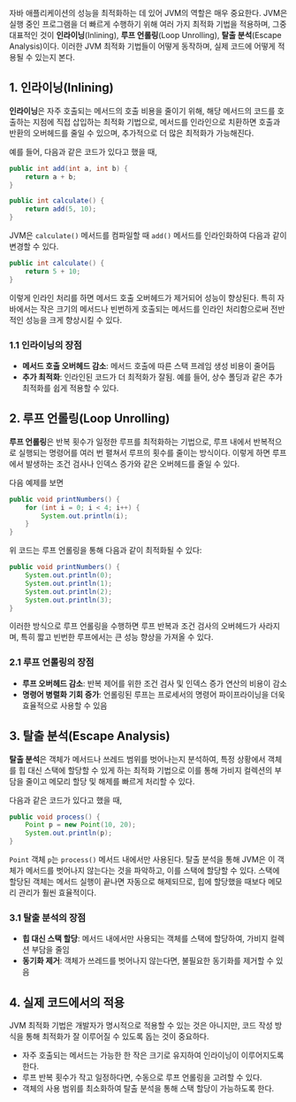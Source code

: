 자바 애플리케이션의 성능을 최적화하는 데 있어 JVM의 역할은 매우 중요한다. JVM은 실행 중인 프로그램을 더 빠르게 수행하기 위해 여러 가지 최적화 기법을 적용하며, 그중 대표적인 것이 **인라이닝**(Inlining), **루프 언롤링**(Loop Unrolling), **탈출 분석**(Escape Analysis)이다. 이러한 JVM 최적화 기법들이 어떻게 동작하며, 실제 코드에 어떻게 적용될 수 있는지 본다.

## 1. 인라이닝(Inlining)

**인라이닝**은 자주 호출되는 메서드의 호출 비용을 줄이기 위해, 해당 메서드의 코드를 호출하는 지점에 직접 삽입하는 최적화 기법으로, 메서드를 인라인으로 치환하면 호출과 반환의 오버헤드를 줄일 수 있으며, 추가적으로 더 많은 최적화가 가능해진다.

예를 들어, 다음과 같은 코드가 있다고 했을 때,

```java
public int add(int a, int b) {
    return a + b;
}

public int calculate() {
    return add(5, 10);
}
```

JVM은 `calculate()` 메서드를 컴파일할 때 `add()` 메서드를 인라인화하여 다음과 같이 변경할 수 있다.

```java
public int calculate() {
    return 5 + 10;
}
```
이렇게 인라인 처리를 하면 메서드 호출 오버헤드가 제거되어 성능이 향상된다. 특히 자바에서는 작은 크기의 메서드나 빈번하게 호출되는 메서드를 인라인 처리함으로써 전반적인 성능을 크게 향상시킬 수 있다.

### 1.1 인라이닝의 장점
- **메서드 호출 오버헤드 감소**: 메서드 호출에 따른 스택 프레임 생성 비용이 줄어듬
- **추가 최적화**: 인라인된 코드가 더 최적화가 잘됨. 예를 들어, 상수 폴딩과 같은 추가 최적화를 쉽게 적용할 수 있다.

## 2. 루프 언롤링(Loop Unrolling)

**루프 언롤링**은 반복 횟수가 일정한 루프를 최적화하는 기법으로, 루프 내에서 반복적으로 실행되는 명령어를 여러 번 펼쳐서 루프의 횟수를 줄이는 방식이다. 이렇게 하면 루프에서 발생하는 조건 검사나 인덱스 증가와 같은 오버헤드를 줄일 수 있다.

다음 예제를 보면

```java
public void printNumbers() {
    for (int i = 0; i < 4; i++) {
        System.out.println(i);
    }
}
```

위 코드는 루프 언롤링을 통해 다음과 같이 최적화될 수 있다:

```java
public void printNumbers() {
    System.out.println(0);
    System.out.println(1);
    System.out.println(2);
    System.out.println(3);
}
```
이러한 방식으로 루프 언롤링을 수행하면 루프 반복과 조건 검사의 오버헤드가 사라지며, 특히 짧고 빈번한 루프에서는 큰 성능 향상을 가져올 수 있다.

### 2.1 루프 언롤링의 장점
- **루프 오버헤드 감소**: 반복 제어를 위한 조건 검사 및 인덱스 증가 연산의 비용이 감소
- **명령어 병렬화 기회 증가**: 언롤링된 루프는 프로세서의 명령어 파이프라이닝을 더욱 효율적으로 사용할 수 있음

## 3. 탈출 분석(Escape Analysis) 

**탈출 분석**은 객체가 메서드나 쓰레드 범위를 벗어나는지 분석하여, 특정 상황에서 객체를 힙 대신 스택에 할당할 수 있게 하는 최적화 기법으로 이를 통해 가비지 컬렉션의 부담을 줄이고 메모리 할당 및 해제를 빠르게 처리할 수 있다.

다음과 같은 코드가 있다고 했을 때,

```java
public void process() {
    Point p = new Point(10, 20);
    System.out.println(p);
}
```

`Point` 객체 `p`는 `process()` 메서드 내에서만 사용된다. 탈출 분석을 통해 JVM은 이 객체가 메서드를 벗어나지 않는다는 것을 파악하고, 이를 스택에 할당할 수 있다. 스택에 할당된 객체는 메서드 실행이 끝나면 자동으로 해제되므로, 힙에 할당했을 때보다 메모리 관리가 훨씬 효율적이다.

### 3.1 탈출 분석의 장점
- **힙 대신 스택 할당**: 메서드 내에서만 사용되는 객체를 스택에 할당하여, 가비지 컬렉션 부담을 줄임
- **동기화 제거**: 객체가 쓰레드를 벗어나지 않는다면, 불필요한 동기화를 제거할 수 있음

## 4. 실제 코드에서의 적용
JVM 최적화 기법은 개발자가 명시적으로 적용할 수 있는 것은 아니지만, 코드 작성 방식을 통해 최적화가 잘 이루어질 수 있도록 돕는 것이 중요하다.

- 자주 호출되는 메서드는 가능한 한 작은 크기로 유지하여 인라이닝이 이루어지도록 한다.
- 루프 반복 횟수가 작고 일정하다면, 수동으로 루프 언롤링을 고려할 수 있다.
- 객체의 사용 범위를 최소화하여 탈출 분석을 통해 스택 할당이 가능하도록 한다.


 